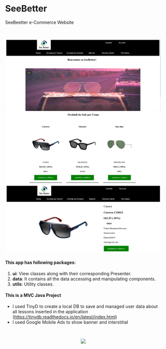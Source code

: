 # SeeBetter
SeeBeetter e-Commerce Website

<br>
<p align="center">
  <img src="readme/see3.png" width="500">
   <img src="readme/see2.png" width="500">
  <img src="readme/see1.png" width="500">

</p>

#### This app has following packages:
1. **ui**: View classes along with their corresponding Presenter.
2. **data**: It contains all the data accessing and manipulating components.
3. **utils**: Utility classes.


#### This is a MVC Java Project
- I used TinyD to create a local DB to save and managed user data about all lessons inserted in the application (https://tinydb.readthedocs.io/en/latest/index.html)
- I used Google Mobile Ads to show banner and interstitial

<br>
<p align="center">
  <img src="readme/mvp.png" width="300">
</p>
